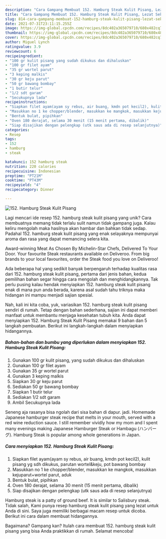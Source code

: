 ```yaml
---
description: "Cara Gampang Membuat 152. Hamburg Steak Kulit Pisang, Lezat Sekali"
title: "Cara Gampang Membuat 152. Hamburg Steak Kulit Pisang, Lezat Sekali"
slug: 814-cara-gampang-membuat-152-hamburg-steak-kulit-pisang-lezat-sekali
date: 2021-07-31T23:11:15.255Z
image: https://img-global.cpcdn.com/recipes/8dc402a365079710/680x482cq70/152-hamburg-steak-kulit-pisang-foto-resep-utama.jpg
thumbnail: https://img-global.cpcdn.com/recipes/8dc402a365079710/680x482cq70/152-hamburg-steak-kulit-pisang-foto-resep-utama.jpg
cover: https://img-global.cpcdn.com/recipes/8dc402a365079710/680x482cq70/152-hamburg-steak-kulit-pisang-foto-resep-utama.jpg
author: Miguel Lynch
ratingvalue: 3.9
reviewcount: 6
recipeingredient:
- "100 gr kulit pisang yang sudah dikukus dan dihaluskan"
- "100 gr filet ayam"
- "35 gr wortel parut"
- "3 keping malkis"
- "30 gr keju parut"
- "50 gr bawang bombay"
- "1 butir telur"
- "1/2 sdt garam"
- "Secukupnya lada"
recipeinstructions:
- "Siapkan filet ayam(ayam sy rebus, air buang, kmdn pot kecil2), kulit pisang yg sdh dikukus, parutan wortel&amp;keju, pot bawang bombay"
- "Masukkan no 1 ke chopper/blender, masukkan ke mangkok, masukkan kejuparut+wortel parut, aduk"
- "Bentuk bulat, pipihkan"
- "Oven 180 derajat, selama 30 menit (15 menit pertama, dibalik)"
- "Siap disajikan dengan pelengkap (utk saus ada di resep selanjutnya)"
categories:
- Resep
tags:
- 152
- hamburg
- steak

katakunci: 152 hamburg steak 
nutrition: 220 calories
recipecuisine: Indonesian
preptime: "PT21M"
cooktime: "PT43M"
recipeyield: "4"
recipecategory: Dinner

---
```



![152. Hamburg Steak Kulit Pisang](https://img-global.cpcdn.com/recipes/8dc402a365079710/680x482cq70/152-hamburg-steak-kulit-pisang-foto-resep-utama.jpg)

Lagi mencari ide resep 152. hamburg steak kulit pisang yang unik? Cara membuatnya memang tidak terlalu sulit namun tidak gampang juga. Kalau keliru mengolah maka hasilnya akan hambar dan bahkan tidak sedap. Padahal 152. hamburg steak kulit pisang yang enak selayaknya mempunyai aroma dan rasa yang dapat memancing selera kita.

Award-winning Meat As Chosen By Michelin-Star Chefs, Delivered To Your Door. Your favourite Steak restaurants available on Deliveroo. From big brands to your local favourites, order the Steak food you love on Deliveroo!

Ada beberapa hal yang sedikit banyak berpengaruh terhadap kualitas rasa dari 152. hamburg steak kulit pisang, pertama dari jenis bahan, kedua pemilihan bahan segar hingga cara mengolah dan menghidangkannya. Tak perlu pusing kalau hendak menyiapkan 152. hamburg steak kulit pisang enak di mana pun anda berada, karena asal sudah tahu triknya maka hidangan ini mampu menjadi sajian spesial.


Nah, kali ini kita coba, yuk, variasikan 152. hamburg steak kulit pisang sendiri di rumah. Tetap dengan bahan sederhana, sajian ini dapat memberi manfaat untuk membantu menjaga kesehatan tubuh kita. Anda dapat menyiapkan 152. Hamburg Steak Kulit Pisang memakai 9 bahan dan 5 langkah pembuatan. Berikut ini langkah-langkah dalam menyiapkan hidangannya.

<!--inarticleads1-->

##### Bahan-bahan dan bumbu yang diperlukan dalam menyiapkan 152. Hamburg Steak Kulit Pisang:

1. Gunakan 100 gr kulit pisang, yang sudah dikukus dan dihaluskan
1. Gunakan 100 gr filet ayam
1. Gunakan 35 gr wortel parut
1. Gunakan 3 keping malkis
1. Siapkan 30 gr keju parut
1. Sediakan 50 gr bawang bombay
1. Siapkan 1 butir telur
1. Sediakan 1/2 sdt garam
1. Ambil Secukupnya lada


Seneng aja rasanya bisa ngolah dari sisa bahan di dapur. jadi. Homemade Japanese hamburger steak recipe that melts in your mouth, served with a red wine reduction sauce. I still remember vividly how my mom and I spent many evenings making Japanese Hamburger Steak or Hambagu (ハンバーグ). Hamburg Steak is popular among whole generations in Japan. 

<!--inarticleads2-->

##### Cara menyiapkan 152. Hamburg Steak Kulit Pisang:

1. Siapkan filet ayam(ayam sy rebus, air buang, kmdn pot kecil2), kulit pisang yg sdh dikukus, parutan wortel&amp;keju, pot bawang bombay
1. Masukkan no 1 ke chopper/blender, masukkan ke mangkok, masukkan kejuparut+wortel parut, aduk
1. Bentuk bulat, pipihkan
1. Oven 180 derajat, selama 30 menit (15 menit pertama, dibalik)
1. Siap disajikan dengan pelengkap (utk saus ada di resep selanjutnya)


Hamburg steak is a patty of ground beef. It is similar to Salisbury steak. Tidak salah, Kami punya resep hamburg steak kulit pisang yang lezat untuk Anda di sini. Saya juga memiliki berbagai macam resep untuk dicoba. Berikut ini cara dalam membuat hidangannya. 

Bagaimana? Gampang kan? Itulah cara membuat 152. hamburg steak kulit pisang yang bisa Anda praktikkan di rumah. Selamat mencoba!
